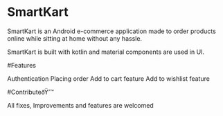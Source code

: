 # SmartKart

SmartKart is an Android e-commerce application made to order products online while sitting at home without any hassle.

SmartKart is built with kotlin and material components are used in UI. 


#Features

Authentication
Placing order
Add to cart feature
Add to wishlist feature


#ContributeðŸ’™

All fixes, Improvements and features are welcomed
